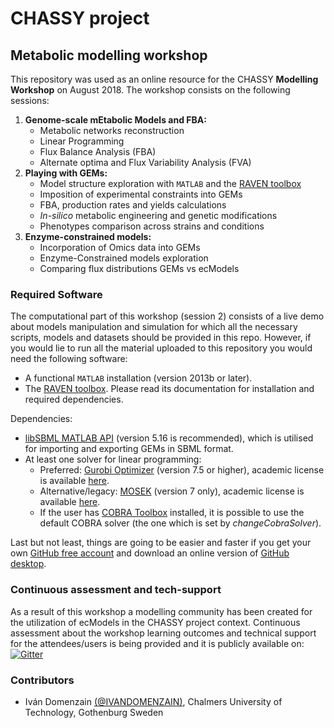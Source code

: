# CHASSY project
## Metabolic modelling workshop
This repository was used as an online resource for the CHASSY **Modelling Workshop** on August 2018. The workshop consists on the following sessions:

1. **Genome-scale mEtabolic Models and FBA:** 
    - Metabolic networks reconstruction 
    - Linear Programming
    - Flux Balance Analysis (FBA)
    - Alternate optima and Flux Variability Analysis (FVA)
2. **Playing with GEMs:**
    - Model structure exploration with `MATLAB` and the [RAVEN toolbox](https://github.com/SysBioChalmers/RAVEN/wiki) 
    - Imposition of experimental constraints into GEMs
    - FBA, production rates and yields calculations
    - *In-silico* metabolic engineering and genetic modifications
    - Phenotypes comparison across strains and conditions
3. **Enzyme-constrained models:**
    - Incorporation of Omics data into GEMs
    - Enzyme-Constrained models exploration
    - Comparing flux distributions GEMs vs ecModels

### Required Software
The computational part of this workshop (session 2) consists of a live demo about models manipulation and simulation for which all the necessary scripts, models and datasets should be provided in this repo. However, if you would lie to run all the material uploaded to this repository you would need the following software:
- A functional `MATLAB` installation (version 2013b or later).
- The [RAVEN toolbox](https://github.com/SysBioChalmers/RAVEN). Please read its documentation for installation and required dependencies.

Dependencies:

- [libSBML MATLAB API](https://sourceforge.net/projects/sbml/files/libsbml/5.16.0/stable/MATLAB%20interface/) (version 5.16 is recommended), which is utilised for importing and exporting GEMs in SBML format. 
- At least one solver for linear programming:
  * Preferred: [Gurobi Optimizer](http://www.gurobi.com/downloads/gurobi-optimizer) (version 7.5 or higher), academic license is available [here](https://www.gurobi.com/downloads/end-user-license-agreement-academic/).
  * Alternative/legacy: [MOSEK](https://www.mosek.com/downloads/list/7/) (version 7 only), academic license is available [here](https://www.mosek.com/products/academic-licenses/).
  * If the user has [COBRA Toolbox](https://github.com/opencobra/cobratoolbox) installed, it is possible to use the default COBRA solver (the one which is set by _changeCobraSolver_).

Last but not least, things are going to be easier and faster if you get your own [GitHub free account](https://github.com/join?source=header-home) and download an online version of [GitHub desktop](https://desktop.github.com/).

### Continuous assessment and tech-support
As a result of this workshop a modelling community has been created for the utilization of ecModels in the CHASSY project context. Continuous assessment about the workshop learning outcomes and technical support for the attendees/users is being provided and it is publicly available on: [![Gitter](https://badges.gitter.im/CHASSY_modeling/community.svg)](https://gitter.im/CHASSY_modeling/community?utm_source=badge&utm_medium=badge&utm_campaign=pr-badge)

### Contributors
- Iván Domenzain [(@IVANDOMENZAIN)](https://github.com/IVANDOMENZAIN), Chalmers University of Technology, Gothenburg Sweden
